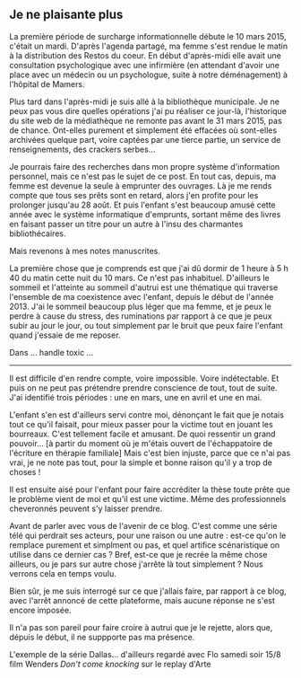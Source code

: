 ## Je ne plaisante plus

La première période de surcharge informationnelle débute le 10 mars 2015, c'était un mardi. D'après l'agenda partagé, ma femme s'est rendue le matin à la distribution des Restos du coeur. En début d'après-midi elle avait une consultation psychologique avec une infirmière (en attendant d'avoir une place avec un médecin ou un psychologue, suite à notre déménagement) à l'hôpital de Mamers.

Plus tard dans l'après-midi je suis allé à la bibliothèque municipale. Je ne peux pas vous dire quelles opérations j'ai pu réaliser ce jour-là, l'historique du site web de la médiathèque ne remonte pas avant le 31 mars 2015, pas de chance. Ont-elles purement et simplement été effacées où sont-elles archivées quelque part, voire captées par une tierce partie, un service de renseignements, des crackers serbes...

Je pourrais faire des recherches dans mon propre système d'information personnel, mais ce n'est pas le sujet de ce post. En tout cas, depuis, ma femme est devenue la seule à emprunter des ouvrages. Là je me rends compte que tous ses prêts sont en retard, alors j'en profite pour les prolonger jusqu'au 28 août. Et puis l'enfant s'est beaucoup amusé cette année avec le système informatique d'emprunts, sortant même des livres en faisant passer un titre pour un autre à l'insu des charmantes bibliothécaires.

Mais revenons à mes notes manuscrites.

La première chose que je comprends est que j'ai dû dormir de 1 heure à 5 h 40 du matin cette nuit du 10 mars. Ce n'est pas inhabituel. D'ailleurs le sommeil et l'atteinte au sommeil d'autrui est une thématique qui traverse l'ensemble de ma coexistence avec l'enfant, depuis le début de l'année 2013. J'ai le sommeil beaucoup plus léger que ma femme, et je peux le perdre à cause du stress, des ruminations par rapport à ce que je peux subir au jour le jour, ou tout simplement par le bruit que peux faire l'enfant quand j'essaie de me reposer.

Dans ... handle toxic ...

***

Il est difficile d'en rendre compte, voire impossible. Voire indétectable. Et puis on ne peut pas prétendre prendre conscience de tout, tout de suite. J'ai identifié trois périodes : une en mars, une en avril et une en mai.

L'enfant s'en est d'ailleurs servi contre moi, dénonçant le fait que je notais tout ce qu'il faisait, pour mieux passer pour la victime tout en jouant les bourreaux. C'est tellement facile et amusant. De quoi ressentir un grand pouvoir... [à partir du moment où je m'étais ouvert de l'échappatoire de l'écriture en thérapie familiale] Mais c'est bien injuste, parce que ce n'ai pas vrai, je ne note pas tout, pour la simple et bonne raison qu'il y a trop de choses ! 

Il est ensuite aisé pour l'enfant pour faire accréditer la thèse toute prête que le problème vient de moi et qu'il est une victime. Même des professionnels cheveronnés peuvent s'y laisser prendre.

Avant de parler avec vous de l'avenir de ce blog. C'est comme une série télé qui perdrait ses acteurs, pour une raison ou une autre : est-ce qu'on le remplace purement et simplment ou pas, et quel artifice scénaristique on utilise dans ce dernier cas ? Bref, est-ce que je recrée la même chose ailleurs, ou je pars sur autre chose j'arrête là tout simplement ? Nous verrons cela en temps voulu.

Bien sûr, je me suis interrogé sur ce que j'allais faire, par rapport à ce blog, avec l'arrêt annoncé de cette plateforme, mais aucune réponse ne s'est encore imposée.

Il n'a pas son pareil pour faire croire à autrui que je le rejette, alors que, dépuis le début, il ne suppporte pas ma présence.

L'exemple de la série Dallas...
d'ailleurs regardé avec Flo samedi soir 15/8 film Wenders *Don't come knocking* sur le replay d'Arte
